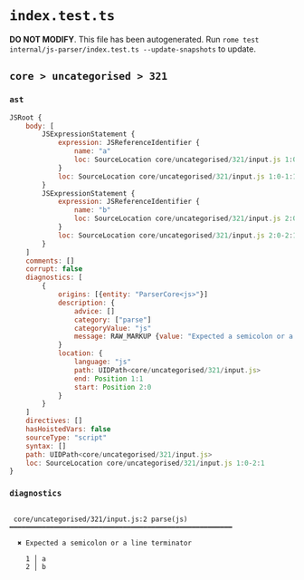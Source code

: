 # `index.test.ts`

**DO NOT MODIFY**. This file has been autogenerated. Run `rome test internal/js-parser/index.test.ts --update-snapshots` to update.

## `core > uncategorised > 321`

### `ast`

```javascript
JSRoot {
	body: [
		JSExpressionStatement {
			expression: JSReferenceIdentifier {
				name: "a"
				loc: SourceLocation core/uncategorised/321/input.js 1:0-1:1 (a)
			}
			loc: SourceLocation core/uncategorised/321/input.js 1:0-1:1
		}
		JSExpressionStatement {
			expression: JSReferenceIdentifier {
				name: "b"
				loc: SourceLocation core/uncategorised/321/input.js 2:0-2:1 (b)
			}
			loc: SourceLocation core/uncategorised/321/input.js 2:0-2:1
		}
	]
	comments: []
	corrupt: false
	diagnostics: [
		{
			origins: [{entity: "ParserCore<js>"}]
			description: {
				advice: []
				category: ["parse"]
				categoryValue: "js"
				message: RAW_MARKUP {value: "Expected a semicolon or a line terminator"}
			}
			location: {
				language: "js"
				path: UIDPath<core/uncategorised/321/input.js>
				end: Position 1:1
				start: Position 2:0
			}
		}
	]
	directives: []
	hasHoistedVars: false
	sourceType: "script"
	syntax: []
	path: UIDPath<core/uncategorised/321/input.js>
	loc: SourceLocation core/uncategorised/321/input.js 1:0-2:1
}
```

### `diagnostics`

```

 core/uncategorised/321/input.js:2 parse(js) ━━━━━━━━━━━━━━━━━━━━━━━━━━━━━━━━━━━━━━━━━━━━━━━━━━━━━━━

  ✖ Expected a semicolon or a line terminator

    1 │ a
    2 │ b


```
